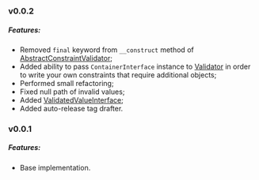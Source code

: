 ### v0.0.2
##### Features:
- Removed `final` keyword from `__construct` method of [AbstractConstraintValidator](/src/AbstractConstraintValidator.php);
- Added ability to pass `ContainerInterface` instance to [Validator](/src/Validator.php) in order to write your
own constraints that require additional objects;
- Performed small refactoring;
- Fixed null path of invalid values;
- Added [ValidatedValueInterface](src/Model/ValidatedValueInterface.php);
- Added auto-release tag drafter.

### v0.0.1
##### Features:
- Base implementation.
